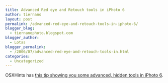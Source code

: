```yaml
---
title: Advanced Red eye and Retouch tools in iPhoto 6
author: tiernano
layout: post
permalink: /advanced-red-eye-and-retouch-tools-in-iphoto-6/
blogger_blog:
  - tiernanophoto.blogspot.com
blogger_author:
  - Lotas
blogger_permalink:
  - /2006/07/advanced-red-eye-and-retouch-tools-in.html
categories:
  - Uncategorized
---
```

OSXHints has [this tip showing you some advanced, hidden tools in iPhoto 6][1]. 


 [1]: http://www.macosxhints.com/article.php?story=20060504123458727